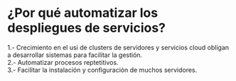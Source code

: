 
# ¿Por qué automatizar los despliegues de servicios? 

1.- Crecimiento en el usi de clusters de servidores y servicios cloud obligan a desarrollar sistemas para facilitar la gestión.  
2.- Automatizar procesos reptetitivos.  
3.- Facilitar la instalación y configuración de muchos servidores.  
